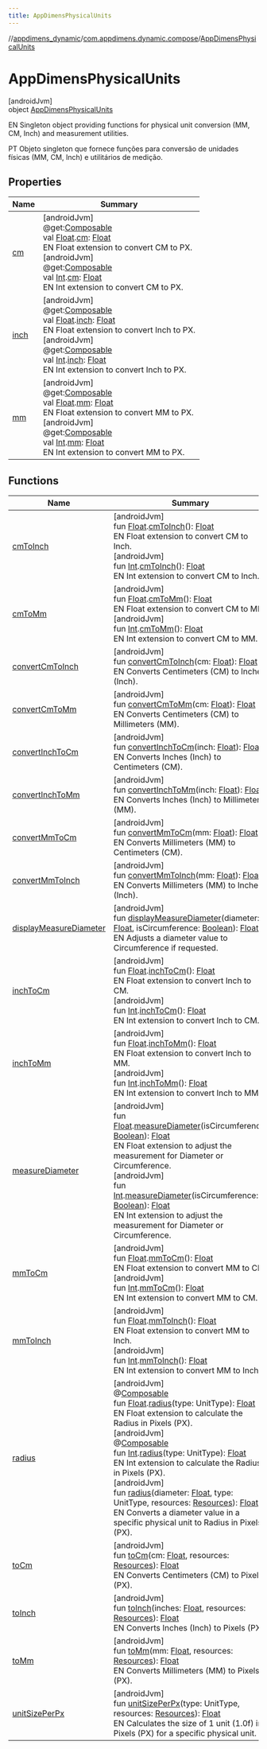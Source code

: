 ```yaml
---
title: AppDimensPhysicalUnits
---
```

//[appdimens_dynamic](../../../index.html)/[com.appdimens.dynamic.compose](../index.html)/[AppDimensPhysicalUnits](index.html)



# AppDimensPhysicalUnits



[androidJvm]\
object [AppDimensPhysicalUnits](index.html)

EN Singleton object providing functions for physical unit conversion (MM, CM, Inch) and measurement utilities.



PT Objeto singleton que fornece funções para conversão de unidades físicas (MM, CM, Inch) e utilitários de medição.



## Properties


| Name | Summary |
|---|---|
| [cm](cm.html) | [androidJvm]<br>@get:[Composable](https://developer.android.com/reference/kotlin/androidx/compose/runtime/Composable.html)<br>val [Float](https://kotlinlang.org/api/core/kotlin-stdlib/kotlin/-float/index.html).[cm](cm.html): [Float](https://kotlinlang.org/api/core/kotlin-stdlib/kotlin/-float/index.html)<br>EN Float extension to convert CM to PX.<br>[androidJvm]<br>@get:[Composable](https://developer.android.com/reference/kotlin/androidx/compose/runtime/Composable.html)<br>val [Int](https://kotlinlang.org/api/core/kotlin-stdlib/kotlin/-int/index.html).[cm](cm.html): [Float](https://kotlinlang.org/api/core/kotlin-stdlib/kotlin/-float/index.html)<br>EN Int extension to convert CM to PX. |
| [inch](inch.html) | [androidJvm]<br>@get:[Composable](https://developer.android.com/reference/kotlin/androidx/compose/runtime/Composable.html)<br>val [Float](https://kotlinlang.org/api/core/kotlin-stdlib/kotlin/-float/index.html).[inch](inch.html): [Float](https://kotlinlang.org/api/core/kotlin-stdlib/kotlin/-float/index.html)<br>EN Float extension to convert Inch to PX.<br>[androidJvm]<br>@get:[Composable](https://developer.android.com/reference/kotlin/androidx/compose/runtime/Composable.html)<br>val [Int](https://kotlinlang.org/api/core/kotlin-stdlib/kotlin/-int/index.html).[inch](inch.html): [Float](https://kotlinlang.org/api/core/kotlin-stdlib/kotlin/-float/index.html)<br>EN Int extension to convert Inch to PX. |
| [mm](mm.html) | [androidJvm]<br>@get:[Composable](https://developer.android.com/reference/kotlin/androidx/compose/runtime/Composable.html)<br>val [Float](https://kotlinlang.org/api/core/kotlin-stdlib/kotlin/-float/index.html).[mm](mm.html): [Float](https://kotlinlang.org/api/core/kotlin-stdlib/kotlin/-float/index.html)<br>EN Float extension to convert MM to PX.<br>[androidJvm]<br>@get:[Composable](https://developer.android.com/reference/kotlin/androidx/compose/runtime/Composable.html)<br>val [Int](https://kotlinlang.org/api/core/kotlin-stdlib/kotlin/-int/index.html).[mm](mm.html): [Float](https://kotlinlang.org/api/core/kotlin-stdlib/kotlin/-float/index.html)<br>EN Int extension to convert MM to PX. |


## Functions


| Name | Summary |
|---|---|
| [cmToInch](cm-to-inch.html) | [androidJvm]<br>fun [Float](https://kotlinlang.org/api/core/kotlin-stdlib/kotlin/-float/index.html).[cmToInch](cm-to-inch.html)(): [Float](https://kotlinlang.org/api/core/kotlin-stdlib/kotlin/-float/index.html)<br>EN Float extension to convert CM to Inch.<br>[androidJvm]<br>fun [Int](https://kotlinlang.org/api/core/kotlin-stdlib/kotlin/-int/index.html).[cmToInch](cm-to-inch.html)(): [Float](https://kotlinlang.org/api/core/kotlin-stdlib/kotlin/-float/index.html)<br>EN Int extension to convert CM to Inch. |
| [cmToMm](cm-to-mm.html) | [androidJvm]<br>fun [Float](https://kotlinlang.org/api/core/kotlin-stdlib/kotlin/-float/index.html).[cmToMm](cm-to-mm.html)(): [Float](https://kotlinlang.org/api/core/kotlin-stdlib/kotlin/-float/index.html)<br>EN Float extension to convert CM to MM.<br>[androidJvm]<br>fun [Int](https://kotlinlang.org/api/core/kotlin-stdlib/kotlin/-int/index.html).[cmToMm](cm-to-mm.html)(): [Float](https://kotlinlang.org/api/core/kotlin-stdlib/kotlin/-float/index.html)<br>EN Int extension to convert CM to MM. |
| [convertCmToInch](convert-cm-to-inch.html) | [androidJvm]<br>fun [convertCmToInch](convert-cm-to-inch.html)(cm: [Float](https://kotlinlang.org/api/core/kotlin-stdlib/kotlin/-float/index.html)): [Float](https://kotlinlang.org/api/core/kotlin-stdlib/kotlin/-float/index.html)<br>EN Converts Centimeters (CM) to Inches (Inch). |
| [convertCmToMm](convert-cm-to-mm.html) | [androidJvm]<br>fun [convertCmToMm](convert-cm-to-mm.html)(cm: [Float](https://kotlinlang.org/api/core/kotlin-stdlib/kotlin/-float/index.html)): [Float](https://kotlinlang.org/api/core/kotlin-stdlib/kotlin/-float/index.html)<br>EN Converts Centimeters (CM) to Millimeters (MM). |
| [convertInchToCm](convert-inch-to-cm.html) | [androidJvm]<br>fun [convertInchToCm](convert-inch-to-cm.html)(inch: [Float](https://kotlinlang.org/api/core/kotlin-stdlib/kotlin/-float/index.html)): [Float](https://kotlinlang.org/api/core/kotlin-stdlib/kotlin/-float/index.html)<br>EN Converts Inches (Inch) to Centimeters (CM). |
| [convertInchToMm](convert-inch-to-mm.html) | [androidJvm]<br>fun [convertInchToMm](convert-inch-to-mm.html)(inch: [Float](https://kotlinlang.org/api/core/kotlin-stdlib/kotlin/-float/index.html)): [Float](https://kotlinlang.org/api/core/kotlin-stdlib/kotlin/-float/index.html)<br>EN Converts Inches (Inch) to Millimeters (MM). |
| [convertMmToCm](convert-mm-to-cm.html) | [androidJvm]<br>fun [convertMmToCm](convert-mm-to-cm.html)(mm: [Float](https://kotlinlang.org/api/core/kotlin-stdlib/kotlin/-float/index.html)): [Float](https://kotlinlang.org/api/core/kotlin-stdlib/kotlin/-float/index.html)<br>EN Converts Millimeters (MM) to Centimeters (CM). |
| [convertMmToInch](convert-mm-to-inch.html) | [androidJvm]<br>fun [convertMmToInch](convert-mm-to-inch.html)(mm: [Float](https://kotlinlang.org/api/core/kotlin-stdlib/kotlin/-float/index.html)): [Float](https://kotlinlang.org/api/core/kotlin-stdlib/kotlin/-float/index.html)<br>EN Converts Millimeters (MM) to Inches (Inch). |
| [displayMeasureDiameter](display-measure-diameter.html) | [androidJvm]<br>fun [displayMeasureDiameter](display-measure-diameter.html)(diameter: [Float](https://kotlinlang.org/api/core/kotlin-stdlib/kotlin/-float/index.html), isCircumference: [Boolean](https://kotlinlang.org/api/core/kotlin-stdlib/kotlin/-boolean/index.html)): [Float](https://kotlinlang.org/api/core/kotlin-stdlib/kotlin/-float/index.html)<br>EN Adjusts a diameter value to Circumference if requested. |
| [inchToCm](inch-to-cm.html) | [androidJvm]<br>fun [Float](https://kotlinlang.org/api/core/kotlin-stdlib/kotlin/-float/index.html).[inchToCm](inch-to-cm.html)(): [Float](https://kotlinlang.org/api/core/kotlin-stdlib/kotlin/-float/index.html)<br>EN Float extension to convert Inch to CM.<br>[androidJvm]<br>fun [Int](https://kotlinlang.org/api/core/kotlin-stdlib/kotlin/-int/index.html).[inchToCm](inch-to-cm.html)(): [Float](https://kotlinlang.org/api/core/kotlin-stdlib/kotlin/-float/index.html)<br>EN Int extension to convert Inch to CM. |
| [inchToMm](inch-to-mm.html) | [androidJvm]<br>fun [Float](https://kotlinlang.org/api/core/kotlin-stdlib/kotlin/-float/index.html).[inchToMm](inch-to-mm.html)(): [Float](https://kotlinlang.org/api/core/kotlin-stdlib/kotlin/-float/index.html)<br>EN Float extension to convert Inch to MM.<br>[androidJvm]<br>fun [Int](https://kotlinlang.org/api/core/kotlin-stdlib/kotlin/-int/index.html).[inchToMm](inch-to-mm.html)(): [Float](https://kotlinlang.org/api/core/kotlin-stdlib/kotlin/-float/index.html)<br>EN Int extension to convert Inch to MM. |
| [measureDiameter](measure-diameter.html) | [androidJvm]<br>fun [Float](https://kotlinlang.org/api/core/kotlin-stdlib/kotlin/-float/index.html).[measureDiameter](measure-diameter.html)(isCircumference: [Boolean](https://kotlinlang.org/api/core/kotlin-stdlib/kotlin/-boolean/index.html)): [Float](https://kotlinlang.org/api/core/kotlin-stdlib/kotlin/-float/index.html)<br>EN Float extension to adjust the measurement for Diameter or Circumference.<br>[androidJvm]<br>fun [Int](https://kotlinlang.org/api/core/kotlin-stdlib/kotlin/-int/index.html).[measureDiameter](measure-diameter.html)(isCircumference: [Boolean](https://kotlinlang.org/api/core/kotlin-stdlib/kotlin/-boolean/index.html)): [Float](https://kotlinlang.org/api/core/kotlin-stdlib/kotlin/-float/index.html)<br>EN Int extension to adjust the measurement for Diameter or Circumference. |
| [mmToCm](mm-to-cm.html) | [androidJvm]<br>fun [Float](https://kotlinlang.org/api/core/kotlin-stdlib/kotlin/-float/index.html).[mmToCm](mm-to-cm.html)(): [Float](https://kotlinlang.org/api/core/kotlin-stdlib/kotlin/-float/index.html)<br>EN Float extension to convert MM to CM.<br>[androidJvm]<br>fun [Int](https://kotlinlang.org/api/core/kotlin-stdlib/kotlin/-int/index.html).[mmToCm](mm-to-cm.html)(): [Float](https://kotlinlang.org/api/core/kotlin-stdlib/kotlin/-float/index.html)<br>EN Int extension to convert MM to CM. |
| [mmToInch](mm-to-inch.html) | [androidJvm]<br>fun [Float](https://kotlinlang.org/api/core/kotlin-stdlib/kotlin/-float/index.html).[mmToInch](mm-to-inch.html)(): [Float](https://kotlinlang.org/api/core/kotlin-stdlib/kotlin/-float/index.html)<br>EN Float extension to convert MM to Inch.<br>[androidJvm]<br>fun [Int](https://kotlinlang.org/api/core/kotlin-stdlib/kotlin/-int/index.html).[mmToInch](mm-to-inch.html)(): [Float](https://kotlinlang.org/api/core/kotlin-stdlib/kotlin/-float/index.html)<br>EN Int extension to convert MM to Inch. |
| [radius](radius.html) | [androidJvm]<br>@[Composable](https://developer.android.com/reference/kotlin/androidx/compose/runtime/Composable.html)<br>fun [Float](https://kotlinlang.org/api/core/kotlin-stdlib/kotlin/-float/index.html).[radius](radius.html)(type: UnitType): [Float](https://kotlinlang.org/api/core/kotlin-stdlib/kotlin/-float/index.html)<br>EN Float extension to calculate the Radius in Pixels (PX).<br>[androidJvm]<br>@[Composable](https://developer.android.com/reference/kotlin/androidx/compose/runtime/Composable.html)<br>fun [Int](https://kotlinlang.org/api/core/kotlin-stdlib/kotlin/-int/index.html).[radius](radius.html)(type: UnitType): [Float](https://kotlinlang.org/api/core/kotlin-stdlib/kotlin/-float/index.html)<br>EN Int extension to calculate the Radius in Pixels (PX).<br>[androidJvm]<br>fun [radius](radius.html)(diameter: [Float](https://kotlinlang.org/api/core/kotlin-stdlib/kotlin/-float/index.html), type: UnitType, resources: [Resources](https://developer.android.com/reference/kotlin/android/content/res/Resources.html)): [Float](https://kotlinlang.org/api/core/kotlin-stdlib/kotlin/-float/index.html)<br>EN Converts a diameter value in a specific physical unit to Radius in Pixels (PX). |
| [toCm](to-cm.html) | [androidJvm]<br>fun [toCm](to-cm.html)(cm: [Float](https://kotlinlang.org/api/core/kotlin-stdlib/kotlin/-float/index.html), resources: [Resources](https://developer.android.com/reference/kotlin/android/content/res/Resources.html)): [Float](https://kotlinlang.org/api/core/kotlin-stdlib/kotlin/-float/index.html)<br>EN Converts Centimeters (CM) to Pixels (PX). |
| [toInch](to-inch.html) | [androidJvm]<br>fun [toInch](to-inch.html)(inches: [Float](https://kotlinlang.org/api/core/kotlin-stdlib/kotlin/-float/index.html), resources: [Resources](https://developer.android.com/reference/kotlin/android/content/res/Resources.html)): [Float](https://kotlinlang.org/api/core/kotlin-stdlib/kotlin/-float/index.html)<br>EN Converts Inches (Inch) to Pixels (PX). |
| [toMm](to-mm.html) | [androidJvm]<br>fun [toMm](to-mm.html)(mm: [Float](https://kotlinlang.org/api/core/kotlin-stdlib/kotlin/-float/index.html), resources: [Resources](https://developer.android.com/reference/kotlin/android/content/res/Resources.html)): [Float](https://kotlinlang.org/api/core/kotlin-stdlib/kotlin/-float/index.html)<br>EN Converts Millimeters (MM) to Pixels (PX). |
| [unitSizePerPx](unit-size-per-px.html) | [androidJvm]<br>fun [unitSizePerPx](unit-size-per-px.html)(type: UnitType, resources: [Resources](https://developer.android.com/reference/kotlin/android/content/res/Resources.html)): [Float](https://kotlinlang.org/api/core/kotlin-stdlib/kotlin/-float/index.html)<br>EN Calculates the size of 1 unit (1.0f) in Pixels (PX) for a specific physical unit. |
